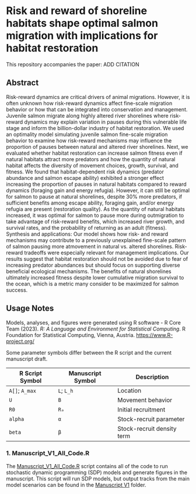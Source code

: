 # Risk and reward of shoreline habitats shape optimal salmon migration with implications for habitat restoration

This repository accompanies the paper: ADD CITATION

## Abstract
Risk-reward dynamics are critical drivers of animal migrations. However, it is often unknown how risk-reward dynamics affect fine-scale migration behavior or how that can be integrated into conservation and management. Juvenile salmon migrate along highly altered river shorelines where risk-reward dynamics may explain variation in pauses during this vulnerable life stage and inform the billion-dollar industry of habitat restoration. We used an optimality model simulating juvenile salmon fine-scale migration behavior to examine how risk-reward mechanisms may influence the proportion of pauses between natural and altered river shorelines. Next, we evaluated whether habitat restoration can increase salmon fitness even if natural habitats attract more predators and how the quantity of natural habitat affects the diversity of movement choices, growth, survival, and fitness.	We found that habitat-dependent risk dynamics (predator abundance and salmon escape ability) exhibited a stronger effect increasing the proportion of pauses in natural habitats compared to reward dynamics (foraging gain and energy refugia). However, it can still be optimal for salmon to pause at natural shorelines, despite 30% more predators, if sufficient  benefits among escape ability, foraging gain, and/or energy refugia are present (restoration quality). As the quantity of natural habitats increased, it was optimal for salmon to pause more during outmigration to take advantage of risk-reward benefits, which increased river growth, and survival rates, and the probability of returning as an adult (fitness). Synthesis and applications: Our model shows how risk- and reward mechanisms may contribute to a previously unexplained fine-scale pattern of salmon pausing more atmovement in natural vs. altered shorelines. Risk-reward tradeoffs were especially relevant for management implications.  Our results suggest that habitat restoration should not be avoided due to fear of increasing predator abundances but should focus on supporting diverse beneficial ecological mechanisms. The benefits of natural shorelines ultimately increased fitness despite lower cumulative migration survival to the ocean, which is a metric many consider to be maximized for salmon success.

## Usage Notes

Models, analyses, and figures were generated using R software - R Core Team (2023). _R: A Language and Environment for Statistical Computing_. R Foundation for Statistical Computing, Vienna, Austria.
  <https://www.R-project.org/>

Some parameter symbols differ between the R script and the current manuscript draft.

| R Script Symbol | Manuscript Symbol | Description                      |
|-----------------|-------------------|----------------------------------|
| `A[]`; `A_max`  | `L`; `L_h`        | Location                         |
| `U`             | `B`               | Movement behavior                |
| `R0`            | `R₀`              | Initial recruitment              |
| `alpha`         | `α`               | Stock-recruit parameter          |
| `beta`          | `β`               | Stock-recruit density term       |


### 1. Manuscript_V1_All_Code.R

The [Manuscript_V1_All_Code.R](https://github.com/msabal/SDP-pred-mig/blob/main/scripts/New%20Organization%20May%202022/Manuscript_V1_All_Code.R) script contains all of the code to run stochastic dynamic programming (SDP) models and generate figures in the manuscript. This script will run SDP models, but output tracks from the main model scenarios can be found in the [Manuscript V1](https://github.com/msabal/SDP-pred-mig/tree/main/results/Manuscript%20V1) folder.
